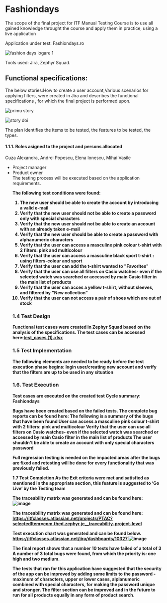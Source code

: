 # Fashiondays
The scope of the final project for ITF Manual Testing Course is to use all gained knowledge throught the course and apply them in practice, using a live application

Application under test: Fashiondays.ro

![fashion days logare 1](https://github.com/Dino-AlexandraCuza/Fashiondays/assets/167756289/6145432f-88eb-4b27-baea-a3aff6d76579)


Tools used: Jira, Zephyr Squad.

<h2>Functional specifications:</h2>

The below stories:How to create a user account,Various scenarios for applying filters, were created in Jira and describes the functional specifications , for which the final project is performed upon.


![primu story](https://github.com/Dino-AlexandraCuza/Fashiondays/assets/167756289/b9891c93-e17f-4e70-9e0b-08eae8b5de0d)

![story doi](https://github.com/Dino-AlexandraCuza/Fashiondays/assets/167756289/19e028fd-c8c3-4cd7-86c6-4580184072e5)


 The plan identifies the items to be tested, the features to be tested, the types.

<h4>1.1.1. Roles asigned to the project and persons allocated</h4>

Cuza Alexandra, Andrei Popescu, Elena Ionescu, Mihai Vasile
<ul>
  <li>Project manager</li> 
  <li>Product owner</li>
 The testing process will be executed based on the application requirements. <b>

The following test conditions were found: <br>

1. The new user should  be  able to create the account by introducing a valid e-mail
2. Verify that the new user should not be able to create a password only with special characters
3. Verify that the new user should not  be able to create  an account with an already taken e-mail
4. Verify that the new user should be able to create a password with alphanumeric characters
5. Verify that the user can access a masculine pink colour t-shirt with 2 filters: pink and multicolour
6. Verify that the user can access a masculine black sport  t-shirt : using filters-colour and sport
7. Verify that the user can add the t-shirt wanted to "Favorites"
8. Verify that the user can use all filters on Casio watches- even if the selected  watch was searched or accessed by main Casio filter in the main list of products
9. Verify that the user can acces a yellow t-shirt, without sleeves, and filtered  by "New collection"
10. Verify that the user can not access a pair of shoes  which are out of stock

<h3>1.4 Test Design</h3>

Functional test cases were created in Zephyr Squad based on the analysis of the specifications. The test cases can be accessed here:[test_cases (1).xlsx](https://github.com/user-attachments/files/15860365/test_cases.1.xlsx)


<h3>1.5 Test Implementation</h3>

The following elements are needed to be ready before the test execution phase begins:
login user/creating new account and verify that the filters are up to be used in any situation

<h3>1.6. Test Execution </h3>

Test cases are executed on the created test Cycle summary: Fashiondays

Bugs have been created based on the failed tests. The complete bug reports can be found here:
The following is a summary of the bugs that have been found
User can access a masculine pink colour t-shirt with 2 filters: pink and multicolour
Verify that the user can use all filters on Casio watches- even if the selected watch was searched or accessed by main Casio filter in the main list of products 
The user shouldn't be able to create an account with only special characters password

Full regression testing is needed on the impacted areas after the bugs are fixed and retesting will be done for every functionality that was previously failed.

1.7 Test Completion
As the Exit criteria were met and satisfied as mentioned in the appropriate section, this feature is suggested to ‘Go Live’ by the Testing team

The traceability matrix was generated and can be found here:
![image](https://github.com/Dino-AlexandraCuza/Fashiondays/assets/167756289/dc19c5f8-f5d1-45e3-8064-c2ed5ba0ec13)


The traceability matrix was generated and can be found here: https://itfclasses.atlassian.net/projects/PTAC?selectedItem=com.thed.zephyr.je__traceability-project-level

Test execution chart was generated and can be found below. 
https://itfclasses.atlassian.net/jira/dashboards/10327
![image](https://github.com/Dino-AlexandraCuza/Fashiondays/assets/167756289/85eb706d-7f2e-4f26-90e9-4482af6bb0da)

The final report shows that a number 10 tests have failed of a total of 3
A number of 3 total bugs were found, from which the priority is: one high and two medium.

The tests that ran for this application have suggested that the security of the app can be improved by adding some  limits to the password -maximum of characters, upper or lower cases, alplanumeric combined with special characters, for making the password unique and stronger. The filter section can be improved and in the future to run for all products equally in any form of product search.
